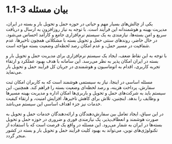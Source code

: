 # 1.1-3 بیان مسئله
یکی از چالش‌های بسیار مهم و حیاتی در حوزه حمل و تحویل بار و بسته در ایران، مدیریت بهینه و هوشمندانه این فرآیند است. با توجه به نیاز روزافزون به ارسال و دریافت سریع و امن بسته‌ها، نیازمندی به یک سیستم نرم‌افزاری جامع و کارآمد احساس می‌شود. در حال حاضر، روندهای سنتی حمل و تحویل بسته با مشکلاتی همچون تاخیرها، عدم شفافیت در مسیر حمل، و عدم امکان رصد لحظه‌ای وضعیت بسته مواجه است.

با توجه به این نقاط ضعف، ایجاد یک سیستم نرم‌افزاری برای مدیریت حمل و تحویل بار و بسته در ایران امکان پذیر به نظر می‌رسد. این سامانه با هدف بهبود عملکرد و ارتقاء تجربه کاربری، اقدام به اتوماسیون و هوشمندی در جریان کل فرآیند حمل و تحویل بار می‌نماید.

مسئله اساسی در اینجا، نیاز به سیستمی هوشمند است که به کاربران امکان ثبت سفارش، پرداخت هزینه، و رصد لحظه‌ای وضعیت بسته را فراهم کند. همچنین، این سیستم باید به شرکت‌های حمل و تحویل و باربری‌ها امکان اداره و مدیریت بهینه مسیرها و وظایف را بدهد. اینچنین، تلاش برای کاهش تاخیرها، افزایش امنیت، و ارتقاء کیفیت خدمات نیز جزء اهداف اساسی این سیستم می‌باشد.

در این سیاق، ایجاد تعامل بین سفارش‌دهندگان و ارائه‌دهندگان خدمات حمل و تحویل به صورت هوشمند و انعطاف‌پذیر، یک نیازمندی فوری و ضروری در حوزه حمل و تحویل بسته‌ها در ایران به شمار می‌رود. این مسئله در واقع یک فرصت است که با استفاده از تکنولوژی‌های نوین، می‌تواند به بهبود کلیت فرآیند حمل و تحویل بار و بسته در کشور منجر گردد.

